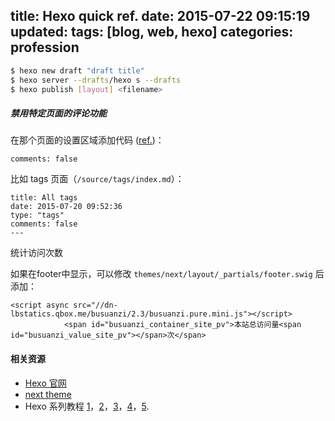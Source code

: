 title: Hexo quick ref.
date: 2015-07-22 09:15:19
updated: 
tags: [blog, web, hexo] 
categories: profession
---

``` bash
$ hexo new draft "draft title"
$ hexo server --drafts/hexo s --drafts
$ hexo publish [layout] <filename>
```

##### 禁用特定页面的评论功能

在那个页面的设置区域添加代码 ([ref.](http://hexo.chenall.net/post/nocomments/))：

```
comments: false
````

比如 tags 页面（`/source/tags/index.md`）：

```
title: All tags
date: 2015-07-20 09:52:36
type: "tags"
comments: false
---

```

统计访问次数

如果在footer中显示，可以修改 `themes/next/layout/_partials/footer.swig` 后添加：
```
<script async src="//dn-lbstatics.qbox.me/busuanzi/2.3/busuanzi.pure.mini.js"></script>
            <span id="busuanzi_container_site_pv">本站总访问量<span id="busuanzi_value_site_pv"></span>次</span>

```

#### 相关资源
- [Hexo 官网](http://hexo.io)
- [next theme](http://notes.iissnan.com)
- Hexo 系列教程 [1](http://zipperary.com/2013/05/28/hexo-guide-1/)，[2](http://zipperary.com/2013/05/28/hexo-guide-2/)，[3](http://zipperary.com/2013/05/28/hexo-guide-3/)，[4](http://zipperary.com/2013/05/28/hexo-guide-4/)，[5](http://zipperary.com/2013/05/28/hexo-guide-5/).
